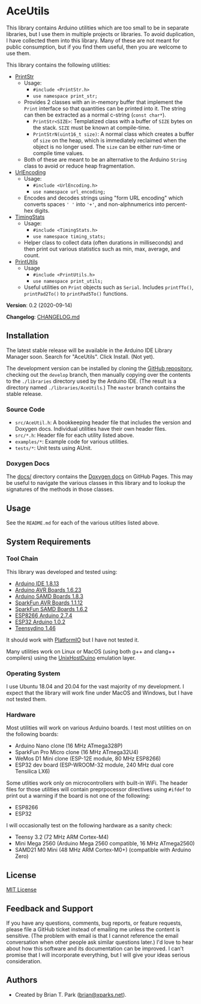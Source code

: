 # AceUtils

This library contains Arduino utilities which are too small to be in separate
libraries, but I use them in multiple projects or libraries. To avoid
duplication, I have collected them into this library. Many of these are not
meant for public consumption, but if you find them useful, then you are
welcome to use them.

This library contains the following utilities:

* [PrintStr](src/print_str/)
    * Usage:
        * `#include <PrintStr.h>`
        * `use namespace print_str;`
    * Provides 2 classes with an in-memory buffer that implement the `Print`
      interface so that quantities can be printed into it. The string
      can then be extracted as a normal c-string (`const char*`).
        * `PrintStr<SIZE>`: Templatized class with a buffer of
          `SIZE` bytes on the stack. `SIZE` must be known at compile-time.
        * `PrintStrN(uint16_t size)`: A normal class which creates a buffer of
          `size` on the heap, which is immediately reclaimed when the object
          is no longer used. The `size` can be either run-time or compile time
          values.
    * Both of these are meant to be an alternative to the Arduino `String` class
      to avoid or reduce heap fragmentation.
* [UrlEncoding](src/url_encoding/)
    * Usage:
        * `#include <UrlEncoding.h>`
        * `use namespace url_encoding;`
    * Encodes and decodes strings using "form URL encoding" which converts
      spaces `' '` into `'+'`, and non-alphnumerics into percent-hex digits.
* [TimingStats](src/timing_stats/)
    * Usage:
        * `#include <TimingStats.h>`
        * `use namespace timing_stats;`
    * Helper class to collect data (often durations in milliseconds) and
      then print out various statistics such as min, max, average, and count.
* [PrintUtils](src/print_utils/)
    * Usage
        * `#include <PrintUtils.h>`
        * `use namespace print_utils;`
    * Useful utilities on `Print` objects such as `Serial`. Includes
      `printfTo()`, `printPad2To()` to `printPad5To()` functions.

**Version**: 0.2 (2020-09-14)

**Changelog**: [CHANGELOG.md](CHANGELOG.md)

## Installation

The latest stable release will be available in the Arduino IDE Library
Manager soon. Search for "AceUtils". Click Install. (Not yet).

The development version can be installed by cloning the
[GitHub repository](https://github.com/bxparks/AceUtils), checking out the
`develop` branch, then manually copying over the contents to the `./libraries`
directory used by the Arduino IDE. (The result is a directory named
`./libraries/AceUtils`.) The `master` branch contains the stable release.

### Source Code

* `src/AceUtil.h`: A bookkeeping header file that includes the version and
  Doxygen docs. Individual utilities have their own header files.
* `src/*.h`: Header file for each utility listed above.
* `examples/*`: Example code for various utilities.
* `tests/*`: Unit tests using AUnit.

### Doxygen Docs

The [docs/](docs/) directory contains the
[Doxygen docs](https://bxparks.github.io/AceUtils/html) on GitHub Pages.
This may be useful to navigate the various classes in this library
and to lookup the signatures of the methods in those classes.

## Usage

See the `README.md` for each of the various utilties listed above.

## System Requirements

### Tool Chain

This library was developed and tested using:

* [Arduino IDE 1.8.13](https://www.arduino.cc/en/Main/Software)
* [Arduino AVR Boards 1.6.23](https://github.com/arduino/ArduinoCore-avr)
* [Arduino SAMD Boards 1.8.3](https://github.com/arduino/ArduinoCore-samd)
* [SparkFun AVR Boards 1.1.12](https://github.com/sparkfun/Arduino_Boards)
* [SparkFun SAMD Boards 1.6.2](https://github.com/sparkfun/Arduino_Boards)
* [ESP8266 Arduino 2.7.4](https://github.com/esp8266/Arduino)
* [ESP32 Arduino 1.0.2](https://github.com/espressif/arduino-esp32)
* [Teensydino 1.46](https://www.pjrc.com/teensy/td_download.html)

It should work with [PlatformIO](https://platformio.org/) but I have
not tested it.

Many utilities work on Linux or MacOS (using both g++ and clang++ compilers)
using the [UnixHostDuino](https://github.com/bxparks/UnixHostDuino) emulation
layer.

### Operating System

I use Ubuntu 18.04 and 20.04 for the vast majority of my development. I expect
that the library will work fine under MacOS and Windows, but I have not tested
them.

### Hardware

Most utilities will work on various Arduino boards. I test most utilities on
on the following boards:

* Arduino Nano clone (16 MHz ATmega328P)
* SparkFun Pro Micro clone (16 MHz ATmega32U4)
* WeMos D1 Mini clone (ESP-12E module, 80 MHz ESP8266)
* ESP32 dev board (ESP-WROOM-32 module, 240 MHz dual core Tensilica LX6)

Some utlities work only on microcontrollers with built-in WiFi. The header
files for those utilities will contain preprpocessor directives using `#ifdef`
to print out a warning if the board is not one of the following:

* ESP8266
* ESP32

I will occasionally test on the following hardware as a sanity check:

* Teensy 3.2 (72 MHz ARM Cortex-M4)
* Mini Mega 2560 (Arduino Mega 2560 compatible, 16 MHz ATmega2560)
* SAMD21 M0 Mini (48 MHz ARM Cortex-M0+) (compatible with Arduino Zero)

## License

[MIT License](https://opensource.org/licenses/MIT)

## Feedback and Support

If you have any questions, comments, bug reports, or feature requests, please
file a GitHub ticket instead of emailing me unless the content is sensitive.
(The problem with email is that I cannot reference the email conversation when
other people ask similar questions later.) I'd love to hear about how this
software and its documentation can be improved. I can't promise that I will
incorporate everything, but I will give your ideas serious consideration.

## Authors

* Created by Brian T. Park (brian@xparks.net).
